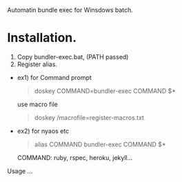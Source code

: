 Automatin bundle exec for Winsdows batch.

# Installation.

1. Copy bundler-exec.bat, (PATH passed)
1. Register alias.

  - ex1) for Command prompt

     > doskey COMMAND=bundler-exec COMMAND $*
     
     use macro file
     
     > doskey /macrofile=register-macros.txt

  - ex2) for nyaos etc

     > alias COMMAND bundler-exec COMMAND $*
     
     COMMAND: ruby, rspec, heroku, jekyll... 

Usage
...
